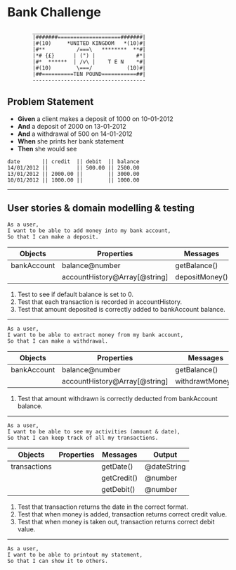 # Bank Challenge  

```  
        ___________________________________
        |#######====================#######|
        |#(10)     *UNITED KINGDOM   *(10)#|
        |#**          /===\   ********  **#|
        |*# {£}      | (") |             #*|
        |#*  ******  | /v\ |    T E N    *#|
        |#(10)        \===/           (10)#|
        |##==========TEN POUND===========##|
        ------------------------------------ 
```    

## Problem Statement  
  
* **Given** a client makes a deposit of 1000 on 10-01-2012   
* **And** a deposit of 2000 on 13-01-2012   
* **And** a withdrawal of 500 on 14-01-2012   
* **When** she prints her bank statement   
* **Then** she would see 

```
date       || credit  || debit  || balance
14/01/2012 ||         || 500.00 || 2500.00
13/01/2012 || 2000.00 ||        || 3000.00
10/01/2012 || 1000.00 ||        || 1000.00
```
---  

## User stories & domain modelling & testing

```  
As a user,  
I want to be able to add money into my bank account,  
So that I can make a deposit.
```   
| Objects     | Properties                    | Messages       | Output  |
| ----------- | ----------------------------- | -------------- | ------- |
| bankAccount | balance@number                | getBalance()   | @number |
|             | accountHistory@Array[@string] | depositMoney() |         |

1. Test to see if default balance is set to 0.
2. Test that each transaction is recorded in accountHistory.
3. Test that amount deposited is correctly added to bankAccount balance.
---
```  
As a user,  
I want to be able to extract money from my bank account,  
So that I can make a withdrawal. 
```  
| Objects     | Properties                    | Messages         | Output  |
| ----------- | ----------------------------- | ---------------- | ------- |
| bankAccount | balance@number                | getBalance()     | @number |
|             | accountHistory@Array[@string] | withdrawtMoney() |         |

1. Test that amount withdrawn is correctly deducted from bankAccount balance.
---
```  
As a user,  
I want to be able to see my activities (amount & date),  
So that I can keep track of all my transactions.  
```  
| Objects      | Properties | Messages    | Output      |
| ------------ | ---------- | ----------- | ----------- |
| transactions |            | getDate()   | @dateString |
|              |            | getCredit() | @number     |
|              |            | getDebit()  | @number     |

1. Test that transaction returns the date in the correct format.
2. Test that when money is added, transaction returns correct credit value.
3. Test that when money is taken out, transaction returns correct debit value.
---
```  
As a user,  
I want to be able to printout my statement,
So that I can show it to others.
```